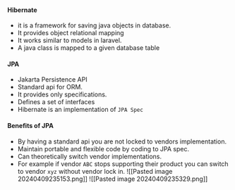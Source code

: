 #### Hibernate
- it is a framework for saving java objects in database.
- It provides object relational mapping
- It works similar to models in laravel.
- A java class is mapped to a given database table

#### JPA
- Jakarta Persistence API
- Standard api for ORM.
- It provides only specifications.
- Defines a set of interfaces
- Hibernate is an implementation of `JPA Spec`

#### Benefits of JPA
- By having a standard api you are not locked to vendors implementation.
- Maintain portable and flexible code by coding to JPA spec.
- Can theoretically switch vendor implementations.
- For example if vendor `ABC` stops supporting their product you can switch to vendor `xyz` without vendor lock in.
![[Pasted image 20240409235153.png]]
![[Pasted image 20240409235329.png]]
